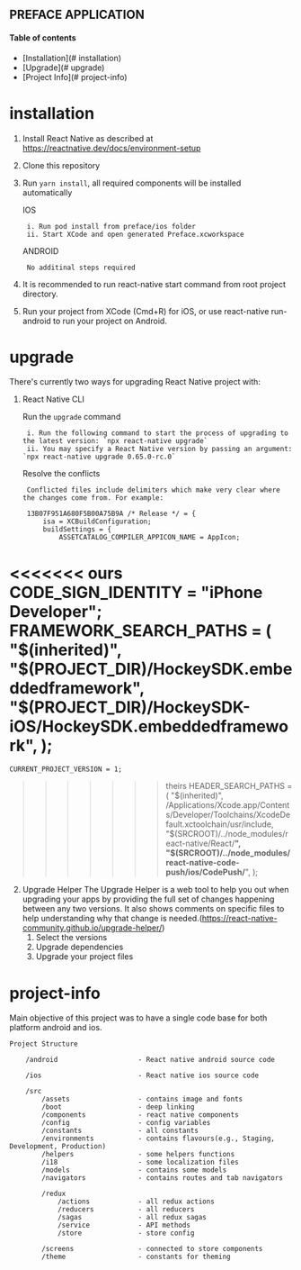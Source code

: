 PREFACE APPLICATION
-------------------

#### Table of contents

<!-- toc -->

- [Installation](# installation)
- [Upgrade](# upgrade)
- [Project Info](# project-info)
<!-- toc stop -->


# installation

1. Install React Native as described at https://reactnative.dev/docs/environment-setup

2. Clone this repository

3. Run `yarn install`, all required components will be installed automatically

    IOS

        i. Run pod install from preface/ios folder
        ii. Start XCode and open generated Preface.xcworkspace

    ANDROID

        No additinal steps required

4. It is recommended to run react-native start command from root project directory.

5. Run your project from XCode (Cmd+R) for iOS, or use react-native run-android to run your project on Android.


# upgrade

There's currently two ways for upgrading React Native project with:

1. React Native CLI

    Run the `upgrade` command

        i. Run the following command to start the process of upgrading to the latest version: `npx react-native upgrade`
        ii. You may specify a React Native version by passing an argument: `npx react-native upgrade 0.65.0-rc.0`

    Resolve the conflicts

        Conflicted files include delimiters which make very clear where the changes come from. For example:

        13B07F951A680F5B00A75B9A /* Release */ = {
            isa = XCBuildConfiguration;
            buildSettings = {
                ASSETCATALOG_COMPILER_APPICON_NAME = AppIcon;
<<<<<<< ours
                CODE_SIGN_IDENTITY = "iPhone Developer";
                FRAMEWORK_SEARCH_PATHS = (
                "$(inherited)",
                "$(PROJECT_DIR)/HockeySDK.embeddedframework",
                "$(PROJECT_DIR)/HockeySDK-iOS/HockeySDK.embeddedframework",
                );
=======
    CURRENT_PROJECT_VERSION = 1;
>>>>>>> theirs
                HEADER_SEARCH_PATHS = (
                "$(inherited)",
                /Applications/Xcode.app/Contents/Developer/Toolchains/XcodeDefault.xctoolchain/usr/include,
                "$(SRCROOT)/../node_modules/react-native/React/**",
                "$(SRCROOT)/../node_modules/react-native-code-push/ios/CodePush/**",
                );

2. Upgrade Helper
The Upgrade Helper is a web tool to help you out when upgrading your apps by providing the full set of changes happening between any two versions. It also shows comments on specific files to help understanding why that change is needed.(https://react-native-community.github.io/upgrade-helper/)
    1. Select the versions
    2. Upgrade dependencies
    3. Upgrade your project files


# project-info
Main objective of this project was to have a single code base for both platform android and ios.

    Project Structure

        /android                    - React native android source code
    
        /ios                        - React native ios source code        
    
        /src
            /assets                 - contains image and fonts
            /boot                   - deep linking
            /components             - react native components
            /config                 - config variables
            /constants              - all constants
            /environments           - contains flavours(e.g., Staging, Development, Production)
            /helpers                - some helpers functions
            /i18                    - some localization files
            /models                 - contains some models
            /navigators             - contains routes and tab navigators

            /redux                  
                /actions            - all redux actions
                /reducers           - all reducers
                /sagas              - all redux sagas  
                /service            - API methods
                /store              - store config
               
            /screens                - connected to store components
            /theme                  - constants for theming
